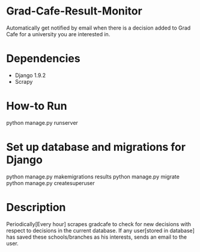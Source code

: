 # Grad-Cafe-Result-Monitor
Automatically get notified by email when there is a decision added to Grad Cafe for a university you are interested in.

# Dependencies
- Django 1.9.2
- Scrapy

# How-to Run
python manage.py runserver

# Set up database and migrations for Django
  python manage.py makemigrations results
  python manage.py migrate
  python manage.py createsuperuser

# Description
Periodically[Every hour] scrapes gradcafe to check for new decisions with respect to decisions in the current database. If any user[stored in database] has saved these schools/branches as his interests, sends an email to the user.
